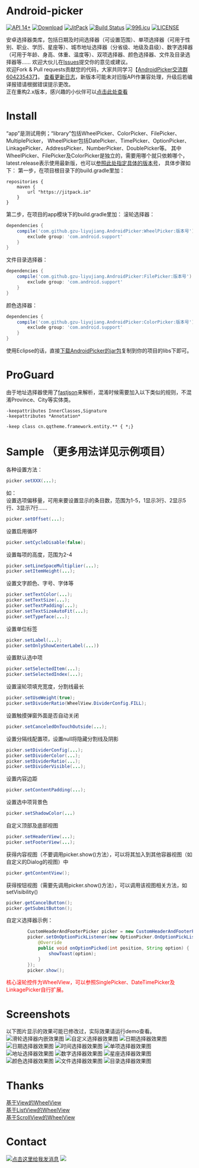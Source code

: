 # Android-picker
[![API 14+](https://img.shields.io/badge/API-14%2B-green.svg)](https://github.com/gzu-liyujiang/AndroidPicker)
[![Download](https://api.bintray.com/packages/gzu-liyujiang/maven/WheelPicker/images/download.svg)](http://jcenter.bintray.com/cn/qqtheme/framework/)
[![JitPack](https://jitpack.io/v/gzu-liyujiang/AndroidPicker.svg)](https://jitpack.io/#gzu-liyujiang/AndroidPicker)
[![Build Status](https://travis-ci.org/gzu-liyujiang/AndroidPicker.svg?branch=master)](https://travis-ci.org/gzu-liyujiang/AndroidPicker)
[![996.icu](https://img.shields.io/badge/link-996.icu-red.svg)](https://996.icu)
[![LICENSE](https://img.shields.io/badge/license-Anti%20996-blue.svg)](https://github.com/996icu/996.ICU/blob/master/LICENSE)

安卓选择器类库，包括日期及时间选择器（可设置范围）、单项选择器（可用于性别、职业、学历、星座等）、城市地址选择器（分省级、地级及县级）、数字选择器（可用于年龄、身高、体重、温度等）、双项选择器、颜色选择器、文件及目录选择器等……
欢迎大伙儿在[Issues](https://github.com/gzu-liyujiang/AndroidPicker/issues)提交你的意见或建议。    
欢迎Fork & Pull requests贡献您的代码，大家共同学习【[AndroidPicker交流群 604235437](https://jq.qq.com/?_wv=1027&k=42bKOeD)】。
[查看更新日志](https://github.com/gzu-liyujiang/AndroidPicker/blob/master/ChangeLog.md)，新版本可能未对旧版API作兼容处理，升级后若编译报错请根据错误提示更改。
<br/>
正在重构2.x版本，感兴趣的小伙伴可以[点击此处查看](https://github.com/gzu-liyujiang/AndroidPicker/tree/refactor-2.0)
# Install
“app”是测试用例；“library”包括WheelPicker、ColorPicker、FilePicker、MultiplePicker，
WheelPicker包括DatePicker、TimePicker、OptionPicker、LinkagePicker、AddressPicker、NumberPicker、DoublePicker等。
其中WheelPicker、FilePicker及ColorPicker是独立的，需要用哪个就只依赖哪个，latest.release表示使用最新版，也可以[参照此处指定具体的版本号](https://github.com/gzu-liyujiang/AndroidPicker/releases)，
具体步骤如下：
第一步，在项目根目录下的build.gradle里加：
```
repositories {
    maven {
        url "https://jitpack.io"
    }
}
```
第二步，在项目的app模块下的build.gradle里加：
滚轮选择器：
```groovy
dependencies {
    compile('com.github.gzu-liyujiang.AndroidPicker:WheelPicker:版本号') {
        exclude group: 'com.android.support'
    }
}
```
文件目录选择器：
```groovy
dependencies {
    compile('com.github.gzu-liyujiang.AndroidPicker:FilePicker:版本号') {
        exclude group: 'com.android.support'
    }
}
```
颜色选择器：
```groovy
dependencies {
    compile('com.github.gzu-liyujiang.AndroidPicker:ColorPicker:版本号') {
        exclude group: 'com.android.support'
    }
}
```
使用Eclipse的话，直接[下载AndroidPicker的jar包](/app/libs/)复制到你的项目的libs下即可。

# ProGuard
由于地址选择器使用了[fastjson](https://github.com/alibaba/fastjson)来解析，混淆时候需要加入以下类似的规则，不混淆Province、City等实体类。
```
-keepattributes InnerClasses,Signature
-keepattributes *Annotation*

-keep class cn.qqtheme.framework.entity.** { *;}
```

# Sample （更多用法详见示例项目）
各种设置方法：
```java
picker.setXXX(...);
```   
如：    
设置选项偏移量，可用来要设置显示的条目数，范围为1-5，1显示3行、2显示5行、3显示7行……
```java
picker.setOffset(...);
```   
设置启用循环
```java
picker.setCycleDisable(false);
```   
设置每项的高度，范围为2-4
```java
picker.setLineSpaceMultiplier(...);
picker.setItemHeight(...);
```   
设置文字颜色、字号、字体等
```java
picker.setTextColor(...);
picker.setTextSize(...);
picker.setTextPadding(...);
picker.setTextSizeAutoFit(...);
picker.setTypeface(...);
```   
设置单位标签
```java
picker.setLabel(...);
picker.setOnlyShowCenterLabel(...))
```   
设置默认选中项
```java
picker.setSelectedItem(...);
picker.setSelectedIndex(...);
```   
设置滚轮项填充宽度，分割线最长
```java
picker.setUseWeight(true);
picker.setDividerRatio(WheelView.DividerConfig.FILL);
```   
设置触摸弹窗外面是否自动关闭
```java
picker.setCanceledOnTouchOutside(...);
```   
设置分隔线配置项，设置null将隐藏分割线及阴影
```java
picker.setDividerConfig(...);
picker.setDividerColor(...);
picker.setDividerRatio(...);
picker.setDividerVisible(...);
```   
设置内容边距
```java
picker.setContentPadding(...);
```   
设置选中项背景色
```java
picker.setShadowColor(...)
```   
自定义顶部及底部视图
```java
picker.setHeaderView(...);
picker.setFooterView(...);
```   
获得内容视图（不要调用picker.show()方法），可以将其加入到其他容器视图（如自定义的Dialog的视图）中
```java
picker.getContentView();
```   
获得按钮视图（需要先调用picker.show()方法），可以调用该视图相关方法，如setVisibility()
```java
picker.getCancelButton();
picker.getSubmitButton();
```   
自定义选择器示例：
```java
        CustomHeaderAndFooterPicker picker = new CustomHeaderAndFooterPicker(this);
        picker.setOnOptionPickListener(new OptionPicker.OnOptionPickListener() {
            @Override
            public void onOptionPicked(int position, String option) {
                showToast(option);
            }
        });
        picker.show();
```
<font color="#FF0000">核心滚轮控件为WheelView，可以参照SinglePicker、DateTimePicker及LinkagePicker自行扩展。</font>

# Screenshots
以下图片显示的效果可能已修改过，实际效果请运行demo查看。   
![滑轮选择器内嵌效果图](/screenshots/nestwheelview.jpg)
![自定义选择器效果图](/screenshots/custom.gif)
![日期选择器效果图](/screenshots/date.gif)
![日期选择器效果图](/screenshots/monthday.jpg)
![时间选择器效果图](/screenshots/time.gif)
![单项选择器效果图](/screenshots/option.gif)
![地址选择器效果图](/screenshots/address.gif)
![数字选择器效果图](/screenshots/number.gif)
![星座选择器效果图](/screenshots/constellation.jpg)
![颜色选择器效果图](/screenshots/color.gif)
![文件选择器效果图](/screenshots/file.gif)
![目录选择器效果图](/screenshots/dir.png)

# Thanks
[基于View的WheelView](https://github.com/weidongjian/androidWheelView)<br />
[基于ListView的WheelView](https://github.com/venshine/WheelView)<br />
[基于ScrollView的WheelView](https://github.com/wangjiegulu/WheelView)<br />


# Contact
<a target="_blank" href="http://wpa.qq.com/msgrd?v=3&uin=1032694760&site=穿青人&menu=yes"><img border="0" src="http://wpa.qq.com/pa?p=2:1032694760:51" alt="点击这里给我发消息" title="点击这里给我发消息"/></a>
<a target="_blank" href="http://mail.qq.com/cgi-bin/qm_share?t=qm_mailme&email=q8fC0t7BwsrFzIXfwOva2oXIxMY" style="text-decoration:none;"><img src="http://rescdn.qqmail.com/zh_CN/htmledition/images/function/qm_open/ico_mailme_02.png"/></a>
